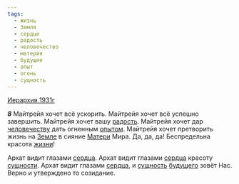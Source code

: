 ```yaml
---
tags:
  - жизнь
  - Земля
  - сердце
  - радость
  - человечество
  - материя
  - будущее
  - опыт
  - огонь
  - сущность
---
```


[Иерархия 1931г](https://127.0.0.1:4002/agni/1931)

___8___
Майтрейя хочет всё ускорить. Майтрейя хочет всё успешно завершить. Майтрейя хочет вашу [радость](../../../tags/#радость). Майтрейя хочет дар [человечеству](../../../tags/#человечество) дать огненным [опытом](../../../tags/#опыт). Майтрейя хочет претворить жизнь на [Земле](../../../tags/#Земля) в сияние [Матери](../../../tags/#материя) Мира. Да, да, да! Беспредельна красота [жизни](../../../tags/#жизнь)!   

Архат видит глазами [сердца](../../../tags/#сердце). Архат видит глазами [сердца](../../../tags/#сердце) красоту [сущности](../../../tags/#[сущность](../../../tags/#сущность)). Архат видит глазами [сердца](../../../tags/#сердце), и [сущность](../../../tags/#сущность) [будущего](../../../tags/#будущее) зовёт Нас. Верно и утверждено то созидание.   


